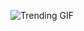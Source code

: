 
<!-- GIF_SECTION -->
![Trending GIF](https://media2.giphy.com/media/v1.Y2lkPThiYjIxNzcyc2dpNjMwNjdmaGgwcTFtNXU5ZHBrMjBvMzQ5enIzNThvMGc2dWJ4ciZlcD12MV9naWZzX3NlYXJjaCZjdD1n/aHiv481xki1WdhQonS/giphy.gif)
<!-- END_GIF_SECTION -->
